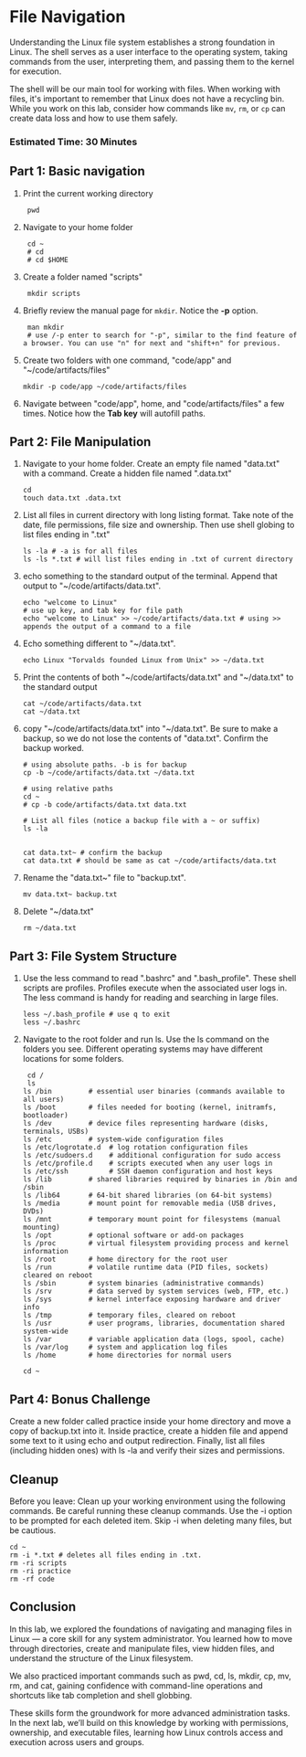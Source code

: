 # File Navigation

Understanding the Linux file system establishes a strong foundation in Linux. 
The shell serves as a user interface to the operating system, taking commands from the user, interpreting them, and passing them to the kernel for execution.

The shell will be our main tool for working with files. When working with files, it's important to remember that Linux does not have a recycling bin. 
While you work on this lab, consider how commands like `mv`, `rm`, or `cp` can create data loss and how to use them safely. 

### Estimated Time: 30 Minutes


## Part 1: Basic navigation

1. Print the current working directory
   ```
    pwd
   ```
2. Navigate to your home folder
   ```
    cd ~
    # cd
    # cd $HOME
   ```
3. Create a folder named "scripts"
   ```
    mkdir scripts
   ```
4. Briefly review the manual page for `mkdir`. Notice the **-p** option.
   ```
    man mkdir
    # use /-p enter to search for "-p", similar to the find feature of a browser. You can use "n" for next and "shift+n" for previous.
   ```
5. Create two folders with one command, "code/app" and "~/code/artifacts/files"
    ```
    mkdir -p code/app ~/code/artifacts/files
    ```

6. Navigate between "code/app", home, and "code/artifacts/files" a few times. Notice how the **Tab key** will autofill paths.


## Part 2: File Manipulation 

1. Navigate to your home folder. Create an empty file named "data.txt" with a command. Create a hidden file named ".data.txt"
    ```
    cd
    touch data.txt .data.txt
    ```
2. List all files in current directory with long listing format. Take note of the date, file permissions, file size and ownership. Then use shell globing to list files ending in ".txt"
    ```
    ls -la # -a is for all files
    ls -ls *.txt # will list files ending in .txt of current directory
    ```
3. echo something to the standard output of the terminal. Append that output to "~/code/artifacts/data.txt". 
    ```
    echo "welcome to Linux"
    # use up key, and tab key for file path
    echo "welcome to Linux" >> ~/code/artifacts/data.txt # using >> appends the output of a command to a file
    ```
4. Echo something different to "~/data.txt". 
    ```
    echo Linux "Torvalds founded Linux from Unix" >> ~/data.txt
    ```
5. Print the contents of both "~/code/artifacts/data.txt" and "~/data.txt" to the standard output
    ```
    cat ~/code/artifacts/data.txt
    cat ~/data.txt
    ```
    
6. copy "~/code/artifacts/data.txt" into "~/data.txt". Be sure to make a backup, so we do not lose the contents of "data.txt". Confirm the backup worked.
    ```
    # using absolute paths. -b is for backup
    cp -b ~/code/artifacts/data.txt ~/data.txt

    # using relative paths
    cd ~
    # cp -b code/artifacts/data.txt data.txt

    # List all files (notice a backup file with a ~ or suffix)
    ls -la


    cat data.txt~ # confirm the backup
    cat data.txt # should be same as cat ~/code/artifacts/data.txt
    ```
7. Rename the "data.txt~" file to "backup.txt".
    ```
    mv data.txt~ backup.txt
    ```

8. Delete "~/data.txt"
    ```
    rm ~/data.txt
    ```

## Part 3: File System Structure
    
1. Use the less command to read ".bashrc" and ".bash_profile". These shell scripts are profiles. Profiles execute when the associated user logs in. The less command is handy for reading and searching in large files.
    ```
    less ~/.bash_profile # use q to exit
    less ~/.bashrc
    ```
2. Navigate to the root folder and run ls. Use the ls command on the folders you see. Different operating systems may have different locations for some folders.
   ```
    cd /
    ls
   ls /bin         # essential user binaries (commands available to all users)
   ls /boot        # files needed for booting (kernel, initramfs, bootloader)
   ls /dev         # device files representing hardware (disks, terminals, USBs)
   ls /etc         # system-wide configuration files
   ls /etc/logrotate.d  # log rotation configuration files
   ls /etc/sudoers.d    # additional configuration for sudo access
   ls /etc/profile.d    # scripts executed when any user logs in
   ls /etc/ssh          # SSH daemon configuration and host keys
   ls /lib         # shared libraries required by binaries in /bin and /sbin
   ls /lib64       # 64-bit shared libraries (on 64-bit systems)
   ls /media       # mount point for removable media (USB drives, DVDs)
   ls /mnt         # temporary mount point for filesystems (manual mounting)
   ls /opt         # optional software or add-on packages
   ls /proc        # virtual filesystem providing process and kernel information
   ls /root        # home directory for the root user
   ls /run         # volatile runtime data (PID files, sockets) cleared on reboot
   ls /sbin        # system binaries (administrative commands)
   ls /srv         # data served by system services (web, FTP, etc.)
   ls /sys         # kernel interface exposing hardware and driver info
   ls /tmp         # temporary files, cleared on reboot
   ls /usr         # user programs, libraries, documentation shared system-wide
   ls /var         # variable application data (logs, spool, cache)
   ls /var/log     # system and application log files                               
   ls /home        # home directories for normal users

   cd ~

   ```

## Part 4: Bonus Challenge

Create a new folder called practice inside your home directory and move a copy of backup.txt into it.
Inside practice, create a hidden file and append some text to it using echo and output redirection.
Finally, list all files (including hidden ones) with ls -la and verify their sizes and permissions.

## Cleanup
Before you leave: Clean up your working environment using the following commands.
Be careful running these cleanup commands. Use the -i option to be prompted for each deleted item. Skip -i when deleting many files, but be cautious.
```
cd ~
rm -i *.txt # deletes all files ending in .txt. 
rm -ri scripts
rm -ri practice
rm -rf code
```

## Conclusion
In this lab, we explored the foundations of navigating and managing files in Linux — a core skill for any system administrator. You learned how to move through directories, create and manipulate files, view hidden files, and understand the structure of the Linux filesystem.

We also practiced important commands such as pwd, cd, ls, mkdir, cp, mv, rm, and cat, gaining confidence with command-line operations and shortcuts like tab completion and shell globbing.

These skills form the groundwork for more advanced administration tasks. In the next lab, we’ll build on this knowledge by working with permissions, ownership, and executable files, learning how Linux controls access and execution across users and groups.
